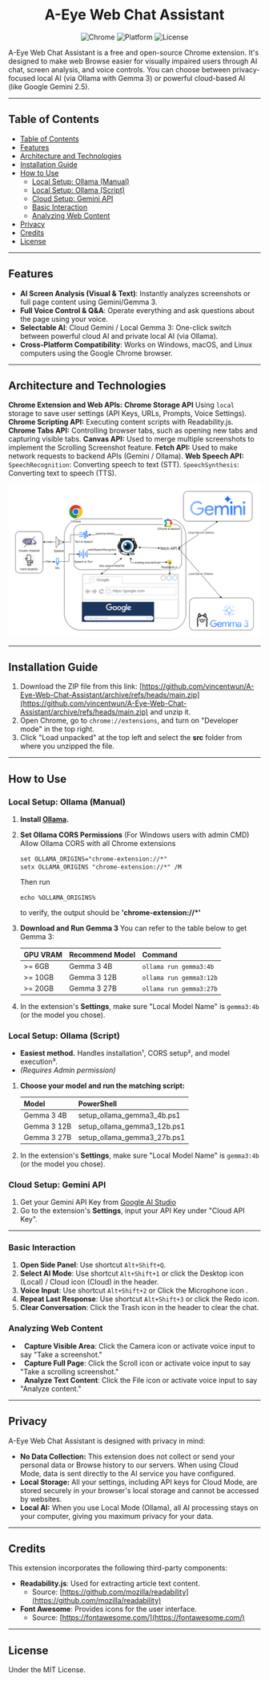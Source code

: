 <p align="center">
    <h1 align="center">A-Eye Web Chat Assistant</h1>
</p>

<div align="center">

![Chrome](https://img.shields.io/badge/browser-Chrome-blue)
![Platform](https://img.shields.io/badge/platform-Windows%20|%20MacOS%20|%20Linux-lightgrey)
![License](https://img.shields.io/badge/license-MIT-blue.svg)

</div>

A-Eye Web Chat Assistant is a free and open-source Chrome extension. It's designed to make web Browse easier for visually impaired users through AI chat, screen analysis, and voice controls. You can choose between privacy-focused local AI (via Ollama with Gemma 3) or powerful cloud-based AI (like Google Gemini 2.5).

---
## Table of Contents
- [Table of Contents](#table-of-contents)
- [Features](#features)
- [Architecture and Technologies](#architecture-and-technologies)
- [Installation Guide](#installation-guide)
- [How to Use](#how-to-use)
  - [Local Setup: Ollama (Manual)](#local-setup-ollama-manual)
  - [Local Setup: Ollama (Script)](#local-setup-ollama-script)
  - [Cloud Setup: Gemini API](#cloud-setup-gemini-api)
  - [Basic Interaction](#basic-interaction)
  - [Analyzing Web Content](#analyzing-web-content)
- [Privacy](#privacy)
- [Credits](#credits)
- [License](#license)

---
## Features

-   **AI Screen Analysis (Visual & Text)**: Instantly analyzes screenshots or full page content using Gemini/Gemma 3.
-   **Full Voice Control & Q&A**: Operate everything and ask questions about the page using your voice.
-   **Selectable AI**: Cloud Gemini / Local Gemma 3: One-click switch between powerful cloud AI and private local AI (via Ollama).
-   **Cross-Platform Compatibility**: Works on Windows, macOS, and Linux computers using the Google Chrome browser.

---
## Architecture and Technologies

**Chrome Extension and Web APIs:**
**Chrome Storage API** Using `local` storage to save user settings (API Keys, URLs, Prompts, Voice Settings).
**Chrome Scripting API:** Executing content scripts with Readability.js.
**Chrome Tabs API:** Controlling browser tabs, such as opening new tabs and capturing visible tabs.
**Canvas API:** Used to merge multiple screenshots to implement the Scrolling Screenshot feature.
**Fetch API:** Used to make network requests to backend APIs (Gemini / Ollama).
**Web Speech API:**
`SpeechRecognition`: Converting speech to text (STT).
`SpeechSynthesis`: Converting text to speech (TTS).


![architecture](/images/architecture_v2.png)

---
## Installation Guide

1. Download the ZIP file from this link: 
[https://github.com/vincentwun/A-Eye-Web-Chat-Assistant/archive/refs/heads/main.zip](https://github.com/vincentwun/A-Eye-Web-Chat-Assistant/archive/refs/heads/main.zip) 
and unzip it.
1. Open Chrome, go to `chrome://extensions`, and turn on "Developer mode" in the top right.
2. Click "Load unpacked" at the top left and select the **src** folder from where you unzipped the file.

---
## How to Use

### Local Setup: Ollama (Manual)

1. **Install [Ollama](https://ollama.com/).**
2. **Set Ollama CORS Permissions** (For Windows users with admin CMD)
    Allow Ollama CORS with all Chrome extensions
    ```
    set OLLAMA_ORIGINS="chrome-extension://*"
    setx OLLAMA_ORIGINS "chrome-extension://*" /M
    ```
    Then run
    ```
    echo %OLLAMA_ORIGINS%
    ```
    to verify, the output should be **'chrome-extension://*'**

3. **Download and Run Gemma 3** 
   You can refer to the table below to get Gemma 3:

   | GPU VRAM | Recommend Model | Command                 |
   | -------- | --------------- | ----------------------- |
   | >= 6GB   | Gemma 3 4B      | `ollama run gemma3:4b`  |
   | >= 10GB  | Gemma 3 12B     | `ollama run gemma3:12b` |
   | >= 20GB  | Gemma 3 27B     | `ollama run gemma3:27b` |

4.  In the extension's **Settings**, make sure "Local Model Name" is `gemma3:4b` (or the model you chose).

### Local Setup: Ollama (Script)

*   **Easiest method.** Handles installation¹, CORS setup², and model execution³.
*   *(Requires Admin permission)*

1. **Choose your model and run the matching script:**

   | Model       | PowerShell                  |
   | ----------- | --------------------------- |
   | Gemma 3 4B  | setup_ollama_gemma3_4b.ps1  |
   | Gemma 3 12B | setup_ollama_gemma3_12b.ps1 |
   | Gemma 3 27B | setup_ollama_gemma3_27b.ps1 |

2.  In the extension's **Settings**, make sure "Local Model Name" is `gemma3:4b` (or the model you chose).

### Cloud Setup: Gemini API
1. Get your Gemini API Key from [Google AI Studio](https://aistudio.google.com/)
2. Go to the extension's **Settings**, input your API Key under "Cloud API Key".

---
### Basic Interaction

1.  **Open Side Panel**: Use shortcut `Alt+Shift+Q`.
2.  **Select AI Mode**: Use shortcut `Alt+Shift+1` or click the Desktop icon (Local) / Cloud icon (Cloud) in the header.
3.  **Voice Input**: Use shortcut `Alt+Shift+2` or Click the Microphone icon .
4. **Repeat Last Response**: Use shortcut `Alt+Shift+3` or click the Redo icon.
5. **Clear Conversation**: Click the Trash icon in the header to clear the chat.

### Analyzing Web Content

-   **Capture Visible Area**: Click the Camera icon or activate voice input to say "Take a screenshot."
-   **Capture Full Page**: Click the Scroll icon or activate voice input to say "Take a scrolling screenshot."
-   **Analyze Text Content**: Click the File icon or activate voice input to say "Analyze content."

---
## Privacy

A-Eye Web Chat Assistant is designed with privacy in mind:

-   **No Data Collection:** This extension does not collect or send your personal data or Browse history to our servers. When using Cloud Mode, data is sent directly to the AI service you have configured.
-   **Local Storage:** All your settings, including API keys for Cloud Mode, are stored securely in your browser's local storage and cannot be accessed by websites.
-   **Local AI:** When you use Local Mode (Ollama), all AI processing stays on your computer, giving you maximum privacy for your data.

---
## Credits

This extension incorporates the following third-party components:
-   **Readability.js**: Used for extracting article text content.
    -   Source: [https://github.com/mozilla/readability](https://github.com/mozilla/readability)
-   **Font Awesome**: Provides icons for the user interface.
    -   Source: [https://fontawesome.com/](https://fontawesome.com/)

---
## License
Under the MIT License.